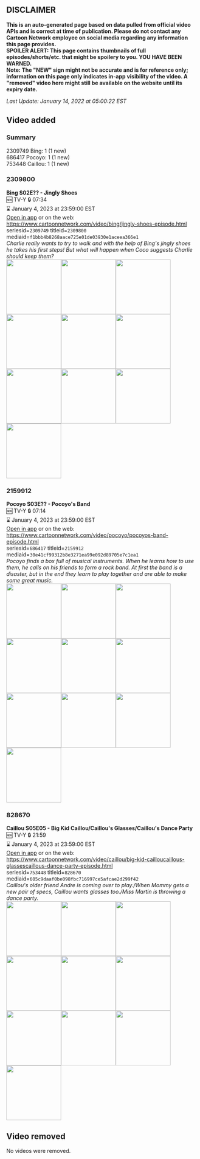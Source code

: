 ## DISCLAIMER
**This is an auto-generated page based on data pulled from official video APIs and is correct at time of publication. Please do not contact any Cartoon Network employee on social media regarding any information this page provides.**  
**SPOILER ALERT: This page contains thumbnails of full episodes/shorts/etc. that might be spoilery to you. YOU HAVE BEEN WARNED.**  
**Note: The "NEW" sign might not be accurate and is for reference only; information on this page only indicates in-app visibility of the video. A "removed" video here might still be available on the website until its expiry date.**  

_Last Update: January 14, 2022 at 05:00:22 EST_
## Video added
### Summary
2309749 Bing: 1 (1 new)  
686417 Pocoyo: 1 (1 new)  
753448 Caillou: 1 (1 new)  
### 2309800
**Bing S02E?? - Jingly Shoes**  
🆕 TV-Y 🔒 07:34  
⌛ January 4, 2023 at 23:59:00 EST  
[Open in app](https://cnvideo.sercomkc.org/redirector.html?type=cnapp&seriesid=1000000000093702&titleid=2309800&mediaid=f1bbb4b8268aace725e01de03930e1aceea366e1) or on the web: https://www.cartoonnetwork.com/video/bing/jingly-shoes-episode.html  
seriesid=`2309749` titleid=`2309800` mediaid=`f1bbb4b8268aace725e01de03930e1aceea366e1`  
_Charlie really wants to try to walk and with the help of Bing's jingly shoes he takes his first steps! But what will happen when Coco suggests Charlie should keep them?_  
<a href="https://s3.amazonaws.com/cartoonorchestrator/2309800_001_1280x720.jpg"><img src="https://s3.amazonaws.com/cartoonorchestrator/2309800_001_640x360.jpg" height="144px" /></a><a href="https://s3.amazonaws.com/cartoonorchestrator/2309800_002_1280x720.jpg"><img src="https://s3.amazonaws.com/cartoonorchestrator/2309800_002_640x360.jpg" height="144px" /></a><a href="https://s3.amazonaws.com/cartoonorchestrator/2309800_003_1280x720.jpg"><img src="https://s3.amazonaws.com/cartoonorchestrator/2309800_003_640x360.jpg" height="144px" /></a><a href="https://s3.amazonaws.com/cartoonorchestrator/2309800_004_1280x720.jpg"><img src="https://s3.amazonaws.com/cartoonorchestrator/2309800_004_640x360.jpg" height="144px" /></a><a href="https://s3.amazonaws.com/cartoonorchestrator/2309800_005_1280x720.jpg"><img src="https://s3.amazonaws.com/cartoonorchestrator/2309800_005_640x360.jpg" height="144px" /></a><a href="https://s3.amazonaws.com/cartoonorchestrator/2309800_006_1280x720.jpg"><img src="https://s3.amazonaws.com/cartoonorchestrator/2309800_006_640x360.jpg" height="144px" /></a><a href="https://s3.amazonaws.com/cartoonorchestrator/2309800_007_1280x720.jpg"><img src="https://s3.amazonaws.com/cartoonorchestrator/2309800_007_640x360.jpg" height="144px" /></a><a href="https://s3.amazonaws.com/cartoonorchestrator/2309800_008_1280x720.jpg"><img src="https://s3.amazonaws.com/cartoonorchestrator/2309800_008_640x360.jpg" height="144px" /></a><a href="https://s3.amazonaws.com/cartoonorchestrator/2309800_009_1280x720.jpg"><img src="https://s3.amazonaws.com/cartoonorchestrator/2309800_009_640x360.jpg" height="144px" /></a><a href="https://s3.amazonaws.com/cartoonorchestrator/2309800_010_1280x720.jpg"><img src="https://s3.amazonaws.com/cartoonorchestrator/2309800_010_640x360.jpg" height="144px" /></a>
### 2159912
**Pocoyo S03E?? - Pocoyo's Band**  
🆕 TV-Y 🔒 07:14  
⌛ January 4, 2023 at 23:59:00 EST  
[Open in app](https://cnvideo.sercomkc.org/redirector.html?type=cnapp&seriesid=1000000000093702&titleid=2159912&mediaid=30e41cf99312b8e3271ea99e092d89705e7c1ea1) or on the web: https://www.cartoonnetwork.com/video/pocoyo/pocoyos-band-episode.html  
seriesid=`686417` titleid=`2159912` mediaid=`30e41cf99312b8e3271ea99e092d89705e7c1ea1`  
_Pocoyo finds a box full of musical instruments. When he learns how to use them, he calls on his friends to form a rock band. At first the band is a disaster, but in the end they learn to play together and are able to make some great music._  
<a href="https://s3.amazonaws.com/cartoonorchestrator/2159912_001_1280x720.jpg"><img src="https://s3.amazonaws.com/cartoonorchestrator/2159912_001_640x360.jpg" height="144px" /></a><a href="https://s3.amazonaws.com/cartoonorchestrator/2159912_002_1280x720.jpg"><img src="https://s3.amazonaws.com/cartoonorchestrator/2159912_002_640x360.jpg" height="144px" /></a><a href="https://s3.amazonaws.com/cartoonorchestrator/2159912_003_1280x720.jpg"><img src="https://s3.amazonaws.com/cartoonorchestrator/2159912_003_640x360.jpg" height="144px" /></a><a href="https://s3.amazonaws.com/cartoonorchestrator/2159912_004_1280x720.jpg"><img src="https://s3.amazonaws.com/cartoonorchestrator/2159912_004_640x360.jpg" height="144px" /></a><a href="https://s3.amazonaws.com/cartoonorchestrator/2159912_005_1280x720.jpg"><img src="https://s3.amazonaws.com/cartoonorchestrator/2159912_005_640x360.jpg" height="144px" /></a><a href="https://s3.amazonaws.com/cartoonorchestrator/2159912_006_1280x720.jpg"><img src="https://s3.amazonaws.com/cartoonorchestrator/2159912_006_640x360.jpg" height="144px" /></a><a href="https://s3.amazonaws.com/cartoonorchestrator/2159912_007_1280x720.jpg"><img src="https://s3.amazonaws.com/cartoonorchestrator/2159912_007_640x360.jpg" height="144px" /></a><a href="https://s3.amazonaws.com/cartoonorchestrator/2159912_008_1280x720.jpg"><img src="https://s3.amazonaws.com/cartoonorchestrator/2159912_008_640x360.jpg" height="144px" /></a><a href="https://s3.amazonaws.com/cartoonorchestrator/2159912_009_1280x720.jpg"><img src="https://s3.amazonaws.com/cartoonorchestrator/2159912_009_640x360.jpg" height="144px" /></a><a href="https://s3.amazonaws.com/cartoonorchestrator/2159912_010_1280x720.jpg"><img src="https://s3.amazonaws.com/cartoonorchestrator/2159912_010_640x360.jpg" height="144px" /></a>
### 828670
**Caillou S05E05 - Big Kid Caillou/Caillou's Glasses/Caillou's Dance Party**  
🆕 TV-Y 🔒 21:59  
⌛ January 4, 2023 at 23:59:00 EST  
[Open in app](https://cnvideo.sercomkc.org/redirector.html?type=cnapp&seriesid=1000000000093702&titleid=828670&mediaid=605c9daaf0be098fbc716997ce5afcae2d299f42) or on the web: https://www.cartoonnetwork.com/video/caillou/big-kid-cailloucaillous-glassescaillous-dance-party-episode.html  
seriesid=`753448` titleid=`828670` mediaid=`605c9daaf0be098fbc716997ce5afcae2d299f42`  
_Caillou's older friend Andre is coming over to play./When Mommy gets a new pair of specs, Caillou wants glasses too./Miss Martin is throwing a dance party._  
<a href="https://s3.amazonaws.com/cartoonorchestrator/828670_001_1280x720.jpg"><img src="https://s3.amazonaws.com/cartoonorchestrator/828670_001_640x360.jpg" height="144px" /></a><a href="https://s3.amazonaws.com/cartoonorchestrator/828670_002_1280x720.jpg"><img src="https://s3.amazonaws.com/cartoonorchestrator/828670_002_640x360.jpg" height="144px" /></a><a href="https://s3.amazonaws.com/cartoonorchestrator/828670_003_1280x720.jpg"><img src="https://s3.amazonaws.com/cartoonorchestrator/828670_003_640x360.jpg" height="144px" /></a><a href="https://s3.amazonaws.com/cartoonorchestrator/828670_004_1280x720.jpg"><img src="https://s3.amazonaws.com/cartoonorchestrator/828670_004_640x360.jpg" height="144px" /></a><a href="https://s3.amazonaws.com/cartoonorchestrator/828670_005_1280x720.jpg"><img src="https://s3.amazonaws.com/cartoonorchestrator/828670_005_640x360.jpg" height="144px" /></a><a href="https://s3.amazonaws.com/cartoonorchestrator/828670_006_1280x720.jpg"><img src="https://s3.amazonaws.com/cartoonorchestrator/828670_006_640x360.jpg" height="144px" /></a><a href="https://s3.amazonaws.com/cartoonorchestrator/828670_007_1280x720.jpg"><img src="https://s3.amazonaws.com/cartoonorchestrator/828670_007_640x360.jpg" height="144px" /></a><a href="https://s3.amazonaws.com/cartoonorchestrator/828670_008_1280x720.jpg"><img src="https://s3.amazonaws.com/cartoonorchestrator/828670_008_640x360.jpg" height="144px" /></a><a href="https://s3.amazonaws.com/cartoonorchestrator/828670_009_1280x720.jpg"><img src="https://s3.amazonaws.com/cartoonorchestrator/828670_009_640x360.jpg" height="144px" /></a><a href="https://s3.amazonaws.com/cartoonorchestrator/828670_010_1280x720.jpg"><img src="https://s3.amazonaws.com/cartoonorchestrator/828670_010_640x360.jpg" height="144px" /></a>
## Video removed
No videos were removed.  
